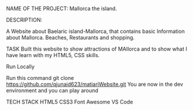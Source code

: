 NAME OF THE PROJECT:
Mallorca the island.

DESCRIPTION:

A Website about Baelaric island-Mallorca, that contains basic Information about Mallorca. Beaches, Restaurants and shopping.

TASK
Built this website to show attractions of MAllorca and to show what I have learn with my HTML5, CSS skills.

Run Locally

Run this command git clone https://github.com/qjunaid623/matiariWebsite.git
You are now in the dev environment and you can play around

TECH STACK
HTML5
CSS3
Font Awesome
VS Code

